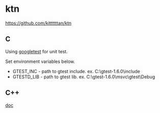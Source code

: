 # ktn

<https://github.com/kittttttan/ktn>


## C

Using [googletest](http://code.google.com/p/googletest/)
for unit test.

Set environment variables below.

* GTEST_INC  - path to gtest include. ex. C:\gtest-1.6.0\include
* GTESTD_LIB - path to gtest lib.     ex. C:\gtest-1.6.0\msvc\gtest\Debug


## C++

[doc](http://kittttttan.web.fc2.com/ktn/)
